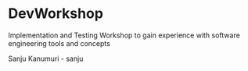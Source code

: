 # DevWorkshop
Implementation and Testing Workshop to gain experience with software engineering tools and concepts

Sanju Kanumuri - sanju 
